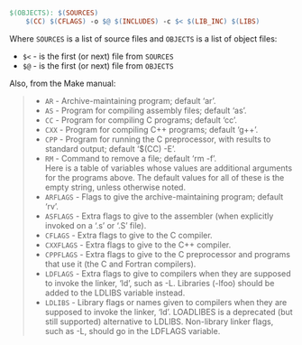 ```makefile
$(OBJECTS): $(SOURCES)
	$(CC) $(CFLAGS) -o $@ $(INCLUDES) -c $< $(LIB_INC) $(LIBS)
```

Where ```SOURCES``` is a list of source files and ```OBJECTS``` is a list of object files:  
- ```$<``` - is the first (or next) file from ```SOURCES```  
- ```$@``` - is the first (or next) file from ```OBJECTS```  

Also, from the Make manual:  
> - ```AR``` - Archive-maintaining program; default ‘ar’.
> - ```AS``` - Program for compiling assembly files; default ‘as’.
> - ```CC``` - Program for compiling C programs; default ‘cc’.
> - ```CXX``` - Program for compiling C++ programs; default ‘g++’.
> - ```CPP``` - Program for running the C preprocessor, with results to standard output; default ‘$(CC) -E’.
> - ```RM``` - Command to remove a file; default ‘rm -f’.  
> Here is a table of variables whose values are additional arguments for the programs above. The default values for all of these is the empty string, unless otherwise noted.
> - ```ARFLAGS``` - Flags to give the archive-maintaining program; default ‘rv’.
> - ```ASFLAGS``` - Extra flags to give to the assembler (when explicitly invoked on a ‘.s’ or ‘.S’ file).
> - ```CFLAGS``` - Extra flags to give to the C compiler.
> - ```CXXFLAGS``` - Extra flags to give to the C++ compiler.
> - ```CPPFLAGS``` - Extra flags to give to the C preprocessor and programs that use it (the C and Fortran compilers).
> - ```LDFLAGS``` - Extra flags to give to compilers when they are supposed to invoke the linker, ‘ld’, such as -L. Libraries (-lfoo) should be added to the LDLIBS variable instead.
> - ```LDLIBS``` - Library flags or names given to compilers when they are supposed to invoke the linker, ‘ld’. LOADLIBES is a deprecated (but still supported) alternative to LDLIBS. Non-library linker flags, such as -L, should go in the LDFLAGS variable.
